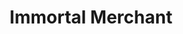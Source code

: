 --- 
title: "Immortal Merchant"
publishdate: "2019-4-25T16:48:46+02:00"
src: "https://365manga.net/manga/immortal-merchant"
image: "https://data.365manga.net/images/thumbnails/19730-immortal-merchant.jpg"
description: "other people cultivate I open my store, other people shut in and cultivate I go for bidding sales, people tease me full of bronze smell, I tease other people full of fakes pride/honour, looking at those upper deities have to kneel down and negotiate with me makes me happy.. watch me using gold silver jade to make my dao.."
---